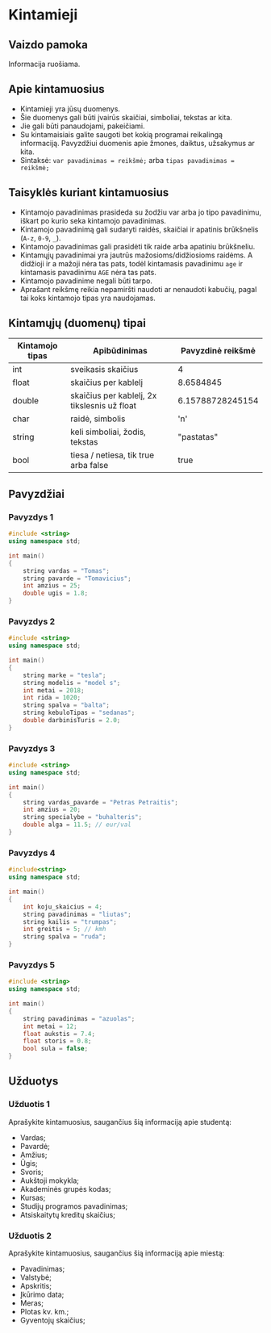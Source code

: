 # Kintamieji

## Vaizdo pamoka

Informacija ruošiama.

## Apie kintamuosius

- Kintamieji yra jūsų duomenys.
- Šie duomenys gali būti įvairūs skaičiai, simboliai, tekstas ar kita.
- Jie gali būti panaudojami, pakeičiami.
- Su kintamaisiais galite saugoti bet kokią programai reikalingą informaciją. Pavyzdžiui duomenis apie žmones, daiktus, užsakymus ar kita.
- Sintaksė: `var pavadinimas = reikšmė;` arba `tipas pavadinimas = reikšmė;`

## Taisyklės kuriant kintamuosius

- Kintamojo pavadinimas prasideda su žodžiu var arba jo tipo pavadinimu, iškart po kurio seka kintamojo pavadinimas.
- Kintamojo pavadinimą gali sudaryti raidės, skaičiai ir apatinis brūkšnelis (`A-z`, `0-9`, `_`).
- Kintamojo pavadinimas gali prasidėti tik raide arba apatiniu brūkšneliu.
- Kintamųjų pavadinimai yra jautrūs mažosioms/didžiosioms raidėms. A didžioji ir a mažoji nėra tas pats, todėl kintamasis pavadinimu `age` ir kintamasis pavadinimu `AGE` nėra tas pats.
- Kintamojo pavadinime negali būti tarpo.
- Aprašant reikšmę reikia nepamiršti naudoti ar nenaudoti kabučių, pagal tai koks kintamojo tipas yra naudojamas.

## Kintamųjų (duomenų) tipai

| Kintamojo tipas | Apibūdinimas | Pavyzdinė reikšmė |
| --------------- | ------------ | ----------------- |
| int | sveikasis skaičius | 4 |
| float | skaičius per kablelį | 8.6584845 |
| double | skaičius per kablelį, 2x tikslesnis už float | 6.15788728245154 |
| char | raidė, simbolis | 'n' |
| string | keli simboliai, žodis, tekstas | "pastatas" |
| bool | tiesa / netiesa, tik true arba false | true |

## Pavyzdžiai

### Pavyzdys 1

```cpp
#include <string>
using namespace std;

int main()
{
	string vardas = "Tomas";
	string pavarde = "Tomavicius";
	int amzius = 25;
	double ugis = 1.8;
}
```

### Pavyzdys 2

```cpp
#include <string>
using namespace std;

int main()
{
	string marke = "tesla";
	string modelis = "model s";
	int metai = 2018;
	int rida = 1020;
	string spalva = "balta";
	string kebuloTipas = "sedanas";
	double darbinisTuris = 2.0;
}
```

### Pavyzdys 3

```cpp
#include <string>
using namespace std;

int main()
{
	string vardas_pavarde = "Petras Petraitis";
	int amzius = 20;
	string specialybe = "buhalteris";
	double alga = 11.5; // eur/val
}
```

### Pavyzdys 4

```cpp
#include<string>
using namespace std;

int main()
{
	int koju_skaicius = 4;
	string pavadinimas = "liutas";
	string kailis = "trumpas";
	int greitis = 5; // kmh
	string spalva = "ruda";
}
```

### Pavyzdys 5

```cpp
#include <string>
using namespace std;

int main()
{
	string pavadinimas = "azuolas";
	int metai = 12;
	float aukstis = 7.4;
	float storis = 0.8;
	bool sula = false;
}
```

## Užduotys 

### Užduotis 1

Aprašykite kintamuosius, saugančius šią informaciją apie studentą:

- Vardas;
- Pavardė;
- Amžius;
- Ūgis;
- Svoris;
- Aukštoji mokykla;
- Akademinės grupės kodas;
- Kursas;
- Studijų programos pavadinimas;
- Atsiskaitytų kreditų skaičius;

### Užduotis 2

Aprašykite kintamuosius, saugančius šią informaciją apie miestą:

- Pavadinimas;
- Valstybė;
- Apskritis;
- Įkūrimo data;
- Meras;
- Plotas kv. km.;
- Gyventojų skaičius;
